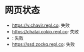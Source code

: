 # 网页状态
- https://v.chavir.repl.co: 失败
- https://chatai.cokio.repl.co: 失败
- : 失败
- https://ssd.zockq.repl.co: 失败
